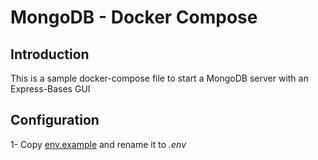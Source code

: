 # MongoDB - Docker Compose

## Introduction

This is a sample docker-compose file to start a MongoDB server with an Express-Bases GUI

## Configuration

1- Copy [env.example](./env.example) and rename it to _.env_

